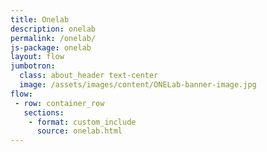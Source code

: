 ```yaml
---
title: Onelab
description: onelab
permalink: /onelab/
js-package: onelab
layout: flow
jumbotron:
  class: about_header text-center
  image: /assets/images/content/ONELab-banner-image.jpg
flow: 
 - row: container_row
   sections:
    - format: custom_include
      source: onelab.html  
---
```

